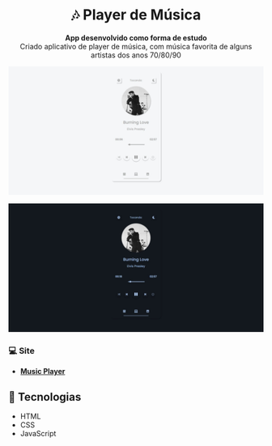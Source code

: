 <h1 align="center">🎶 Player de Música</h1>
<p align="center">
  <strong>App desenvolvido como forma de estudo</strong>
  <br>
  <span>Criado aplicativo de player de música, com música favorita de alguns artistas dos anos 70/80/90</span>
</p>

<p align="center">
  <img src="img/home-light.jpeg" alt="">
</p>

<p align="center">
  <img src="img/home-dark.jpeg" alt="">
</p>


### 💻 Site 

- <strong>[Music Player](https://music-app-player.netlify.app/)</strong>


## 🚀 Tecnologias

- HTML
- CSS
- JavaScript
